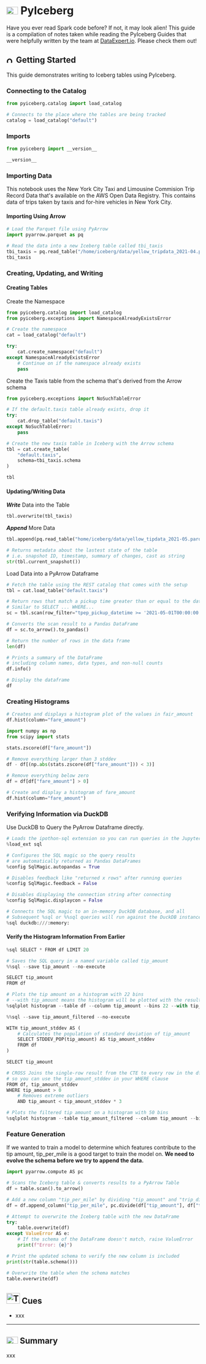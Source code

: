 # <img src="../books.svg" alt="Stack of red books with a graduation cap on top, symbolizing education and achievement, set against a plain background" width="30" height="20" /> PyIceberg

Have you ever read Spark code before? If not, it may look alien! This guide is a compilation of notes taken while reading the PyIceberg Guides that were helpfully written by the team at [DataExpert.io](dataexpert.io). Please check them out!

## <img src="../notes.svg" alt="Orange pencil lying diagonally on a white sheet of paper, representing note taking and documentation, with a clean and organized appearance" width="20" height="15" /> Getting Started

This guide demonstrates writing to Iceberg tables using PyIceberg.

### Connecting to the Catalog

```python
from pyiceberg.catalog import load_catalog

# Connects to the place where the tables are being tracked
catalog = load_catalog("default")
```

### Imports

```python
from pyiceberg import __version__

__version__
```

### Importing Data

This notebook uses the New York City Taxi and Limousine Commision Trip Record Data that's available on the AWS Open Data Registry. This contains data of trips taken by taxis and for-hire vehicles in New York City.

#### Importing Using Arrow

```python
# Load the Parquet file using PyArrow
import pyarrow.parquet as pq

# Read the data into a new Iceberg table called tbi_taxis
tbi_taxis = pq.read_table("/home/iceberg/data/yellow_tripdata_2021-04.parquet")
tbi_taxis
```

### Creating, Updating, and Writing

#### Creating Tables

Create the Namespace

```python
from pyiceberg.catalog import load_catalog
from pyiceberg.exceptions import NamespaceAlreadyExistsError

# Create the namespace
cat = load_catalog("default")

try:
    cat.create_namespace("default")
except NamespaceAlreadyExistsError
    # Continue on if the namespace already exists
    pass
```

Create the Taxis table from the schema that's derived from the Arrow schema

```python
from pyiceberg.exceptions import NoSuchTableError

# If the default.taxis table already exists, drop it 
try:
    cat.drop_table("default.taxis")
except NoSuchTableError:
    pass

# Create the new taxis table in Iceberg with the Arrow schema
tbl = cat.create_table(
    "default.taxis",
    schema=tbi_taxis.schema
)

tbl
```

#### Updating/Writing Data

***Write*** Data into the Table

```python
tbl.overwrite(tbl_taxis)
```

***Append*** More Data

```python
tbl.append(pq.read_table("home/iceberg/data/yellow_tipdata_2021-05.parquet"))

# Returns metadata about the lastest state of the table
# i.e. snapshot ID, timestamp, summary of changes, cast as string
str(tbl.current_snapshot())
```

Load Data into a PyArrow Dataframe

```python
# Fetch the table using the REST catalog that comes with the setup
tbl = cat.load_table("default.taxis")

# Return rows that match a pickup time greater than or equal to the datetime specified
# Similar to SELECT ... WHERE...
sc = tbl.scan(row_filter="tpep_pickup_datetime >= '2021-05-01T00:00:00.000000'")

# Converts the scan result to a Pandas DataFrame
df = sc.to_arrow().to_pandas()

# Return the number of rows in the data frame
len(df)

# Prints a summary of the DataFrame
# including column names, data types, and non-null counts
df.info()

# Display the dataframe
df
```

### Creating Histograms

```python
# Creates and displays a histogram plot of the values in fair_amount
df.hist(column="fare_amount")

import numpy as np
from scipy import stats

stats.zscore(df["fare_amount"])

# Remove everything larger than 3 stddev
df - df[(np.abs(stats.zscore(df["fare_amount"])) < 3)]

# Remove everything below zero
df = df[df["fare_amount"] > 0]

# Create and display a histogram of fare_amount
df.hist(column="fare_amount")
```

### Verifying Information via DuckDB

Use DuckDB to Query the PyArrow Dataframe directly.

```python
# Loads the ipothon-sql extension so you can run queries in the Jupyter notebook
%load_ext sql

# Configures the SQL magic so the query results 
# are automatically returned as Pandas DataFrames
%config SqlMagic.autopandas = True

# Disables feedback like "returned x rows" after running queries
%config SqlMagic.feedback = False

# Disables displaying the connection string after connecting
%config SqlMagic.displaycon = False

# Connects the SQL magic to an in-memory DuckDB database, and all
# Subsequent %sql or %%sql queries will run against the DuckDB instance
%sql duckdb:///:memory:
```

#### Verify the Histogram Information From Earlier

```python
%sql SELECT * FROM df LIMIT 20

# Saves the SQL query in a named variable called tip_amount
%%sql --save tip_amount --no-execute

SELECT tip_amount
FROM df

# Plots the tip amount on a histogram with 22 bins
# --with tip_amount means the histogram will be plotted with the results of the saved query, not the raw query
%sqlplot histogram --table df --column tip_amount --bins 22 --with tip_amount

%%sql --save tip_amount_filtered --no-execute

WITH tip_amount_stddev AS (
    # Calculates the population of standard deviation of tip_amount
    SELECT STDDEV_POP(tip_amount) AS tip_amount_stddev
    FROM df
)

SELECT tip_amount

# CROSS Joins the single-row result from the CTE to every row in the df,
# so you can use the tip_amount_stddev in your WHERE clause
FROM df, tip_amount_stddev
WHERE tip_amount > 0
    # Removes extreme outliers
    AND tip_amount < tip_amount_stddev * 3

# Plots the filtered tip amount on a histogram with 50 bins
%sqlplot histogram --table tip_amount_filtered --column tip_amount --bins 50 --with tip_amount_filtered
```

### Feature Generation

If we wanted to train a model to determine which features contribute to the tip amount, tip_per_mile is a good target to train the model on. **We need to evolve the schema before we try to append the data.**

```python
import pyarrow.compute AS pc

# Scans the Iceberg table & converts results to a PyArrow Table
df = table.scan().to_arrow()

# Add a new column "tip_per_mile" by dividing "tip_amount" and "trip_distance"
df = df.append_column("tip_per_mile", pc.divide(df["tip_amount"], df["trip_distance"]))

# Attempt to overwrite the Iceberg table with the new DataFrame
try:
    table.overwrite(df)
except ValueError AS e:
    # If the schema of the DataFrame doesn't match, raise ValueError
    print(f"Error: {e}")

# Print the updated schema to verify the new column is included
print(str(table.schema()))

# Overwrite the table when the schema matches
table.overwrite(df)
```

## <img src="../question-and-answer.svg" alt="Two speech bubbles, one with a large letter Q and the other with a large letter A, representing a question and answer exchange in a friendly and approachable style" width="35" height="28" /> Cues

- xxx

---

## <img src="../summary.svg" alt="Rolled parchment scroll with visible lines, symbolizing a summary or conclusion, placed on a neutral background" width="30" height="18" /> Summary

xxx